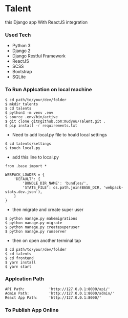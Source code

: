 # Talent
this Django app With ReactJS integration

### Used Tech
- Python 3
- Django 2
- Django Restful Framework
- ReactJS
- SCSS
- Bootstrap
- SQLite


### To Run Applcation on local machine

```
$ cd path/to/your/dev/folder
$ mkdir talents
$ cd talents
$ python3 -m venv .env
$ source .env/bin/active
$ git clone git@github.com:mudyou/Talent.git .
$ pip install -r requirements.txt
```

* Need to add local.py file to hoald local settings
```
$ cd talents/settings
$ touch local.py
```

* add this line to local.py
```
from .base import *

WEBPACK_LOADER = {
    'DEFAULT': {
        'BUNDLE_DIR_NAME': 'bundles/',
        'STATS_FILE': os.path.join(BASE_DIR, 'webpack-stats.dev.json'),
    }
}
```

* then migrate and create super user
```
$ python manage.py makemigrations
$ python manage.py migrate
$ python manage.py createsuperuser
$ python manage.py runserver
```

* then on open another terminal tap
```
$ cd path/to/your/dev/folder
$ cd talents
$ cd frontend
$ yarn install
$ yarn start
```

### Applcation Path

```
API Path:           'http://127.0.0.1:8000/api/'
Admin Path:         'http://127.0.0.1:8000/admin/'
React App Path:     'http://127.0.0.1:8000/'
```

### To Publish App Online

```
```
